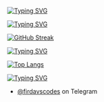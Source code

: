 [![Typing SVG](https://readme-typing-svg.herokuapp.com?color=%2336BCF7&lines=Hello+there+👋)](https://git.io/typing-svg)

[![Typing SVG](https://readme-typing-svg.herokuapp.com?color=%2336BCF7&lines=A+Frontend+Developer+by+day+☼+I+have+a+rest+in+the+evening+I+work+☾)](https://git.io/typing-svg)

[![GitHub Streak](https://github-readme-streak-stats.herokuapp.com/?user=DenverCoder1)](https://git.io/streak-stats)

[![Typing SVG](https://readme-typing-svg.herokuapp.com?color=%2336BCF7&lines=I+know)](https://git.io/typing-svg)

[![Top Langs](https://github-readme-stats.vercel.app/api/top-langs/?username=anuraghazra&layout=compact)](https://github.com/anuraghazra/github-readme-stats)

[![Typing SVG](https://readme-typing-svg.herokuapp.com?color=%2336BCF7&lines=Contact)](https://git.io/typing-svg)

- [@firdavscodes](https://telegram.com/firdavscodes) on Telegram 
